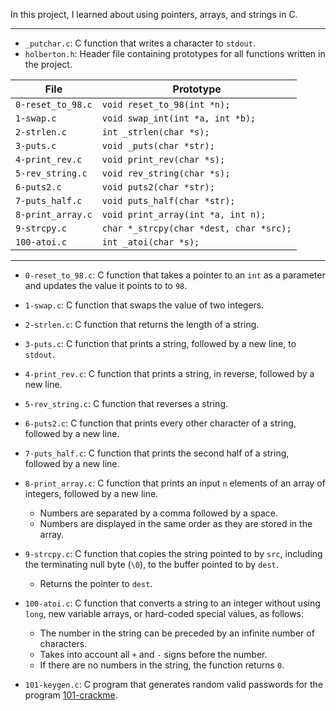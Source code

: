 In this project, I learned about using pointers, arrays, and strings in C.

---

* `_putchar.c`: C function that writes a character to `stdout`.
* `holberton.h`: Header file containing prototypes for all functions written in the project.

| File              | Prototype                               |
| ----------------- | --------------------------------------- |
| `0-reset_to_98.c` | `void reset_to_98(int *n);`             |
| `1-swap.c`        | `void swap_int(int *a, int *b);`        |
| `2-strlen.c`      | `int _strlen(char *s);`                 |
| `3-puts.c`        | `void _puts(char *str);`                |
| `4-print_rev.c`   | `void print_rev(char *s);`              |
| `5-rev_string.c`  | `void rev_string(char *s);`             |
| `6-puts2.c`       | `void puts2(char *str);`                |
| `7-puts_half.c`   | `void puts_half(char *str);`            |
| `8-print_array.c` | `void print_array(int *a, int n);`      |
| `9-strcpy.c`      | `char *_strcpy(char *dest, char *src);` |
| `100-atoi.c`      | `int _atoi(char *s);`                   |

---

* `0-reset_to_98.c`: C function that takes a pointer to an `int` as a parameter and updates the value it points to to `98`.
* `1-swap.c`: C function that swaps the value of two integers.
* `2-strlen.c`: C function that returns the length of a string.
* `3-puts.c`: C function that prints a string, followed by a new line, to `stdout`.
* `4-print_rev.c`: C function that prints a string, in reverse, followed by a new line.
* `5-rev_string.c`: C function that reverses a string.
* `6-puts2.c`: C function that prints every other character of a string, followed by a new line.
* `7-puts_half.c`: C function that prints the second half of a string, followed by a new line.
* `8-print_array.c`: C function that prints an input `n` elements of an array of integers, followed by a new line.
  * Numbers are separated by a comma followed by a space.
  * Numbers are displayed in the same order as they are stored in the array.

* `9-strcpy.c`: C function that copies the string pointed to by `src`, including the terminating null byte (`\0`), to the buffer pointed to by `dest`.
  * Returns the pointer to `dest`.

* `100-atoi.c`: C function that converts a string to an integer without using `long`, new variable arrays, or hard-coded special values, as follows:
  * The number in the string can be preceded by an infinite number of characters.
  * Takes into account all `+` and `-` signs before the number.
  * If there are no numbers in the string, the function returns `0`.
  
* `101-keygen.c`: C program that generates random valid passwords for the program [101-crackme](https://github.com/holbertonschool/0x04.c).
